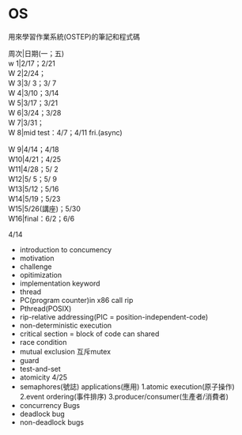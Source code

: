 # OS
用來學習作業系統(OSTEP)的筆記和程式碼

周次|日期(一；五)  
w 1|2/17；2/21  
W 2|2/24；  
W 3|3/ 3；3/ 7  
W 4|3/10；3/14  
W 5|3/17；3/21  
W 6|3/24；3/28  
W 7|3/31；  
W 8|mid test：4/7；4/11 fri.(async)  
  
W 9|4/14；4/18  
W10|4/21；4/25  
W11|4/28；5/ 2  
W12|5/ 5；5/ 9  
W13|5/12；5/16  
W14|5/19；5/23  
W15|5/26(講座)；5/30  
W16|final：6/2；6/6  


4/14  
- introduction to concumency
- motivation
- challenge
- opitimization
- implementation
keyword
- thread
- PC(program counter)in x86 call rip
- Pthread(POSIX)
- rip-relative addressing(PIC = position-independent-code)
- non-deterministic execution
- critical section = block of code can shared
- race condition
- mutual exclusion 互斥mutex
- guard
- test-and-set
- atomicity
4/25
- semaphores(號誌)
  applications(應用)
  1.atomic execution(原子操作)
  2.event ordering(事件排序)
  3.producer/consumer(生產者/消費者)
- concurrency Bugs
- deadlock bug
- non-deadlock bugs

